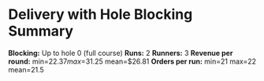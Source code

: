 # Delivery with Hole Blocking Summary

**Blocking:** Up to hole 0 (full course)
**Runs:** 2
**Runners:** 3
**Revenue per round:** min=$22.37 max=$31.25 mean=$26.81
**Orders per run:** min=21 max=22 mean=21.5